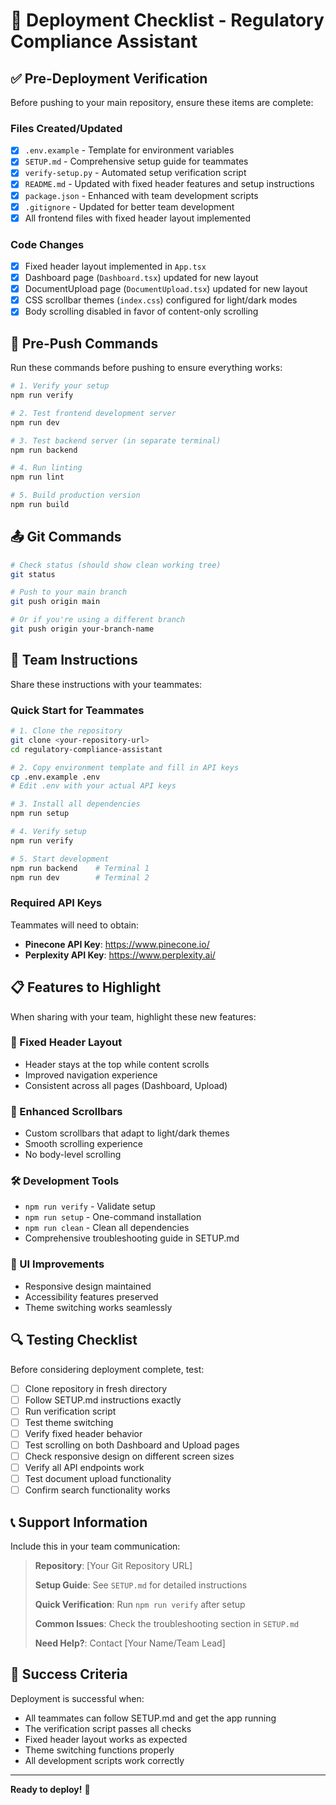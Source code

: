 # 🚀 Deployment Checklist - Regulatory Compliance Assistant

## ✅ Pre-Deployment Verification

Before pushing to your main repository, ensure these items are complete:

### Files Created/Updated
- [x] `.env.example` - Template for environment variables
- [x] `SETUP.md` - Comprehensive setup guide for teammates
- [x] `verify-setup.py` - Automated setup verification script
- [x] `README.md` - Updated with fixed header features and setup instructions
- [x] `package.json` - Enhanced with team development scripts
- [x] `.gitignore` - Updated for better team development
- [x] All frontend files with fixed header layout implemented

### Code Changes
- [x] Fixed header layout implemented in `App.tsx`
- [x] Dashboard page (`Dashboard.tsx`) updated for new layout
- [x] DocumentUpload page (`DocumentUpload.tsx`) updated for new layout  
- [x] CSS scrollbar themes (`index.css`) configured for light/dark modes
- [x] Body scrolling disabled in favor of content-only scrolling

## 🔧 Pre-Push Commands

Run these commands before pushing to ensure everything works:

```bash
# 1. Verify your setup
npm run verify

# 2. Test frontend development server
npm run dev

# 3. Test backend server (in separate terminal)
npm run backend

# 4. Run linting
npm run lint

# 5. Build production version
npm run build
```

## 📤 Git Commands

```bash
# Check status (should show clean working tree)
git status

# Push to your main branch
git push origin main

# Or if you're using a different branch
git push origin your-branch-name
```

## 👥 Team Instructions

Share these instructions with your teammates:

### Quick Start for Teammates
```bash
# 1. Clone the repository
git clone <your-repository-url>
cd regulatory-compliance-assistant

# 2. Copy environment template and fill in API keys
cp .env.example .env
# Edit .env with your actual API keys

# 3. Install all dependencies
npm run setup

# 4. Verify setup
npm run verify

# 5. Start development
npm run backend    # Terminal 1
npm run dev        # Terminal 2
```

### Required API Keys
Teammates will need to obtain:
- **Pinecone API Key**: https://www.pinecone.io/
- **Perplexity API Key**: https://www.perplexity.ai/

## 📋 Features to Highlight

When sharing with your team, highlight these new features:

### 🎯 Fixed Header Layout
- Header stays at the top while content scrolls
- Improved navigation experience
- Consistent across all pages (Dashboard, Upload)

### 🎨 Enhanced Scrollbars
- Custom scrollbars that adapt to light/dark themes
- Smooth scrolling experience
- No body-level scrolling

### 🛠 Development Tools
- `npm run verify` - Validate setup
- `npm run setup` - One-command installation
- `npm run clean` - Clean all dependencies
- Comprehensive troubleshooting guide in SETUP.md

### 📱 UI Improvements
- Responsive design maintained
- Accessibility features preserved
- Theme switching works seamlessly

## 🔍 Testing Checklist

Before considering deployment complete, test:

- [ ] Clone repository in fresh directory
- [ ] Follow SETUP.md instructions exactly
- [ ] Run verification script
- [ ] Test theme switching
- [ ] Verify fixed header behavior
- [ ] Test scrolling on both Dashboard and Upload pages
- [ ] Check responsive design on different screen sizes
- [ ] Verify all API endpoints work
- [ ] Test document upload functionality
- [ ] Confirm search functionality works

## 📞 Support Information

Include this in your team communication:

> **Repository**: [Your Git Repository URL]
> 
> **Setup Guide**: See `SETUP.md` for detailed instructions
> 
> **Quick Verification**: Run `npm run verify` after setup
> 
> **Common Issues**: Check the troubleshooting section in `SETUP.md`
> 
> **Need Help?**: Contact [Your Name/Team Lead]

## 🎉 Success Criteria

Deployment is successful when:
- All teammates can follow SETUP.md and get the app running
- The verification script passes all checks
- Fixed header layout works as expected
- Theme switching functions properly
- All development scripts work correctly

---

**Ready to deploy!** 🚀 